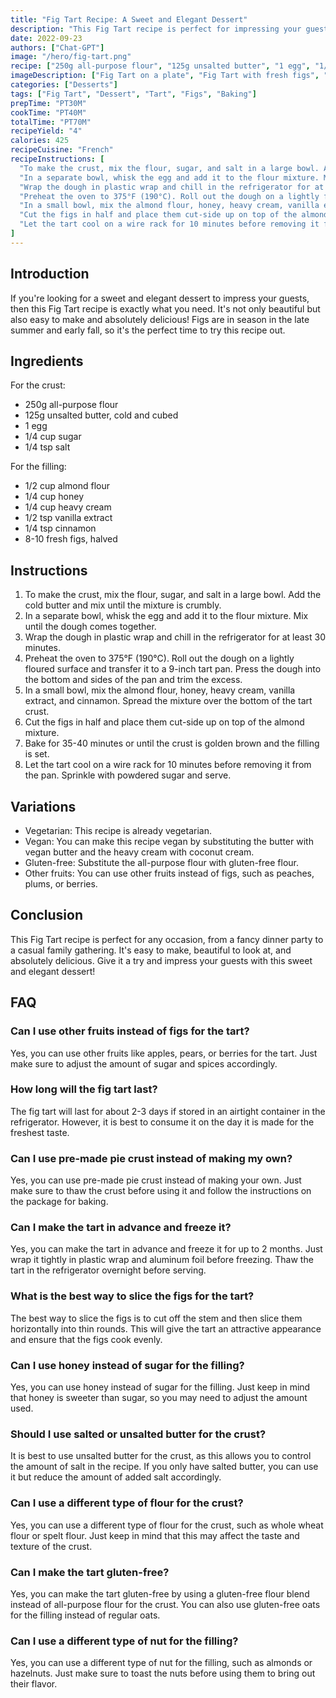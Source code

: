 ```yaml
---
title: "Fig Tart Recipe: A Sweet and Elegant Dessert"
description: "This Fig Tart recipe is perfect for impressing your guests with a sweet and elegant dessert. It's not only beautiful but also easy to make and absolutely delicious!"
date: 2022-09-23
authors: ["Chat-GPT"]
image: "/hero/fig-tart.png"
recipe: ["250g all-purpose flour", "125g unsalted butter", "1 egg", "1/4 cup sugar", "1/4 tsp salt", "1/2 cup almond flour", "1/4 cup honey", "1/4 cup heavy cream", "1/2 tsp vanilla extract", "1/4 tsp cinnamon", "8-10 fresh figs"]
imageDescription: ["Fig Tart on a plate", "Fig Tart with fresh figs", "Elegant Fig Tart on a wooden board", "Fig Tart with powdered sugar"]
categories: ["Desserts"]
tags: ["Fig Tart", "Dessert", "Tart", "Figs", "Baking"]
prepTime: "PT30M"
cookTime: "PT40M"
totalTime: "PT70M"
recipeYield: "4"
calories: 425
recipeCuisine: "French"
recipeInstructions: [
  "To make the crust, mix the flour, sugar, and salt in a large bowl. Add the cold butter and mix until the mixture is crumbly.",
  "In a separate bowl, whisk the egg and add it to the flour mixture. Mix until the dough comes together.",
  "Wrap the dough in plastic wrap and chill in the refrigerator for at least 30 minutes.",
  "Preheat the oven to 375°F (190°C). Roll out the dough on a lightly floured surface and transfer it to a 9-inch tart pan. Press the dough into the bottom and sides of the pan and trim the excess.",
  "In a small bowl, mix the almond flour, honey, heavy cream, vanilla extract, and cinnamon. Spread the mixture over the bottom of the tart crust.",
  "Cut the figs in half and place them cut-side up on top of the almond mixture. Bake for 35-40 minutes or until the crust is golden brown and the filling is set.",
  "Let the tart cool on a wire rack for 10 minutes before removing it from the pan. Sprinkle with powdered sugar and serve."
]
---
```


## Introduction

If you're looking for a sweet and elegant dessert to impress your guests, then this Fig Tart recipe is exactly what you need. It's not only beautiful but also easy to make and absolutely delicious! Figs are in season in the late summer and early fall, so it's the perfect time to try this recipe out.

## Ingredients

For the crust:
- 250g all-purpose flour
- 125g unsalted butter, cold and cubed
- 1 egg
- 1/4 cup sugar
- 1/4 tsp salt

For the filling:
- 1/2 cup almond flour
- 1/4 cup honey
- 1/4 cup heavy cream
- 1/2 tsp vanilla extract
- 1/4 tsp cinnamon
- 8-10 fresh figs, halved

## Instructions

1. To make the crust, mix the flour, sugar, and salt in a large bowl. Add the cold butter and mix until the mixture is crumbly.
2. In a separate bowl, whisk the egg and add it to the flour mixture. Mix until the dough comes together.
3. Wrap the dough in plastic wrap and chill in the refrigerator for at least 30 minutes.
4. Preheat the oven to 375°F (190°C). Roll out the dough on a lightly floured surface and transfer it to a 9-inch tart pan. Press the dough into the bottom and sides of the pan and trim the excess.
5. In a small bowl, mix the almond flour, honey, heavy cream, vanilla extract, and cinnamon. Spread the mixture over the bottom of the tart crust.
6. Cut the figs in half and place them cut-side up on top of the almond mixture.
7. Bake for 35-40 minutes or until the crust is golden brown and the filling is set.
8. Let the tart cool on a wire rack for 10 minutes before removing it from the pan. Sprinkle with powdered sugar and serve.

## Variations

- Vegetarian: This recipe is already vegetarian.
- Vegan: You can make this recipe vegan by substituting the butter with vegan butter and the heavy cream with coconut cream.
- Gluten-free: Substitute the all-purpose flour with gluten-free flour.
- Other fruits: You can use other fruits instead of figs, such as peaches, plums, or berries.

## Conclusion

This Fig Tart recipe is perfect for any occasion, from a fancy dinner party to a casual family gathering. It's easy to make, beautiful to look at, and absolutely delicious. Give it a try and impress your guests with this sweet and elegant dessert!

## FAQ

### Can I use other fruits instead of figs for the tart?

Yes, you can use other fruits like apples, pears, or berries for the tart. Just make sure to adjust the amount of sugar and spices accordingly.

### How long will the fig tart last?

The fig tart will last for about 2-3 days if stored in an airtight container in the refrigerator. However, it is best to consume it on the day it is made for the freshest taste.

### Can I use pre-made pie crust instead of making my own?

Yes, you can use pre-made pie crust instead of making your own. Just make sure to thaw the crust before using it and follow the instructions on the package for baking.

### Can I make the tart in advance and freeze it?

Yes, you can make the tart in advance and freeze it for up to 2 months. Just wrap it tightly in plastic wrap and aluminum foil before freezing. Thaw the tart in the refrigerator overnight before serving.

### What is the best way to slice the figs for the tart?

The best way to slice the figs is to cut off the stem and then slice them horizontally into thin rounds. This will give the tart an attractive appearance and ensure that the figs cook evenly.

### Can I use honey instead of sugar for the filling?

Yes, you can use honey instead of sugar for the filling. Just keep in mind that honey is sweeter than sugar, so you may need to adjust the amount used.

### Should I use salted or unsalted butter for the crust?

It is best to use unsalted butter for the crust, as this allows you to control the amount of salt in the recipe. If you only have salted butter, you can use it but reduce the amount of added salt accordingly.

### Can I use a different type of flour for the crust?

Yes, you can use a different type of flour for the crust, such as whole wheat flour or spelt flour. Just keep in mind that this may affect the taste and texture of the crust.

### Can I make the tart gluten-free?

Yes, you can make the tart gluten-free by using a gluten-free flour blend instead of all-purpose flour for the crust. You can also use gluten-free oats for the filling instead of regular oats.

### Can I use a different type of nut for the filling?

Yes, you can use a different type of nut for the filling, such as almonds or hazelnuts. Just make sure to toast the nuts before using them to bring out their flavor.